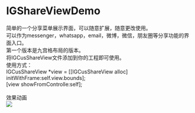 # IGShareViewDemo
简单的一个分享菜单展示界面，可以随意扩展，随意更改使用。 <br>
可以作为messenger，whatsapp，email，微博，微信，朋友圈等分享功能的界面入口。<br>
第一个版本是九宫格布局的版本。<br>
将IGCusShareView文件添加到你的工程即可使用。<br>
使用方式：<br>
IGCusShareView *view = [[IGCusShareView alloc] initWithFrame:self.view.bounds];<br>
[view showFromControlle:self];<br>
<br>
效果动画<br>
![](https://github.com/luckyxiangfeng/IGShareViewDemo/blob/master/IGShareViewDemo/shareView.gif)
